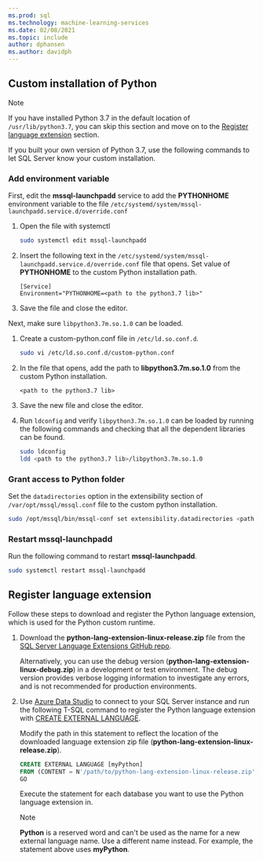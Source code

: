 ```yaml
---
ms.prod: sql
ms.technology: machine-learning-services
ms.date: 02/08/2021
ms.topic: include
author: dphansen
ms.author: davidph
---
```

## Custom installation of Python

> [!NOTE]
> If you have installed Python 3.7 in the default location of `/usr/lib/python3.7`, you can skip this section and move on to the [Register language extension](#register-language-extension-linux) section.

If you built your own version of Python 3.7, use the following commands to let SQL Server know your custom installation.

### Add environment variable

First, edit the **mssql-launchpadd** service to add the **PYTHONHOME** environment variable to the file `/etc/systemd/system/mssql-launchpadd.service.d/override.conf`

1. Open the file with systemctl

    ```bash
    sudo systemctl edit mssql-launchpadd
    ```

1. Insert the following text in the `/etc/systemd/system/mssql-launchpadd.service.d/override.conf` file that opens. Set value of **PYTHONHOME** to the custom Python installation path.

    ```
    [Service]
    Environment="PYTHONHOME=<path to the python3.7 lib>"
    ```

1. Save the file and close the editor.

Next, make sure `libpython3.7m.so.1.0` can be loaded.

1. Create a custom-python.conf file in `/etc/ld.so.conf.d`.

    ```bash
    sudo vi /etc/ld.so.conf.d/custom-python.conf
    ```

1. In the file that opens, add the path to **libpython3.7m.so.1.0** from the custom Python installation.

    ```
    <path to the python3.7 lib>
    ```

1. Save the new file and close the editor.

1. Run `ldconfig` and verify `libpython3.7m.so.1.0` can be loaded by running the following commands and checking that all the dependent libraries can be found.

    ```bash
    sudo ldconfig
    ldd <path to the python3.7 lib>/libpython3.7m.so.1.0
    ```

### Grant access to Python folder

Set the `datadirectories` option in the extensibility section of `/var/opt/mssql/mssql.conf` file to the custom python installation.

```bash
sudo /opt/mssql/bin/mssql-conf set extensibility.datadirectories <path to python3.7>
```

### Restart mssql-launchpadd

Run the following command to restart **mssql-launchpadd**.

```bash
sudo systemctl restart mssql-launchpadd
```

<a name="register-language-extension-linux"></a>

## Register language extension

Follow these steps to download and register the Python language extension, which is used for the Python custom runtime.

1. Download the **python-lang-extension-linux-release.zip** file from the [SQL Server Language Extensions GitHub repo](https://github.com/microsoft/sql-server-language-extensions/releases).

    Alternatively, you can use the debug version (**python-lang-extension-linux-debug.zip**) in a development or test environment. The debug version provides verbose logging information to investigate any errors, and is not recommended for production environments.

1. Use [Azure Data Studio](../../../azure-data-studio/what-is-azure-data-studio.md) to connect to your SQL Server instance and run the following T-SQL command to register the Python language extension with [CREATE EXTERNAL LANGUAGE](../../../t-sql/statements/create-external-language-transact-sql.md). 

    Modify the path in this statement to reflect the location of the downloaded language extension zip file (**python-lang-extension-linux-release.zip**).

    ```sql
    CREATE EXTERNAL LANGUAGE [myPython]
    FROM (CONTENT = N'/path/to/python-lang-extension-linux-release.zip', FILE_NAME = 'libPythonExtension.so.1.1');
    GO
    ```

    Execute the statement for each database you want to use the Python language extension in.

    > [!NOTE]
    > **Python** is a reserved word and can't be used as the name for a new external language name. Use a different name instead. For example, the statement above uses **myPython**.
